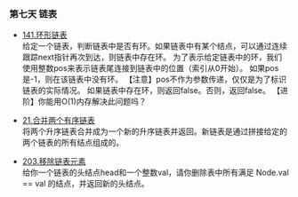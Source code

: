 ### 第七天 链表
- [141.环形链表](https://leetcode-cn.com/problems/linked-list-cycle/) </br>
  给定一个链表，判断链表中是否有环。如果链表中有某个结点，可以通过连续跟踪next指针再次到达，则链表中存在环。
  为了表示给定链表中的环，我们使用整数pos来表示链表尾连接到链表中的位置（索引从0开始）。
  如果pos是-1，则在该链表中没有环。
  【注意】pos不作为参数传递，仅仅是为了标识链表的实际情况。
  如果链表中存在环，则返回false。否则，返回false。
  【进阶】你能用O(1)内存解决此问题吗？
  

- [21.合并两个有序链表](https://leetcode-cn.com/problems/merge-two-sorted-lists/) </br>
  将两个升序链表合并成为一个新的升序链表并返回。新链表是通过拼接给定的两个链表的所有结点组成的。
  

- [203.移除链表元素](https://leetcode-cn.com/problems/remove-linked-list-elements/) </br>
  给你一个链表的头结点head和一个整数val，请你删除表中所有满足 Node.val == val 的结点，并返回新的头结点。